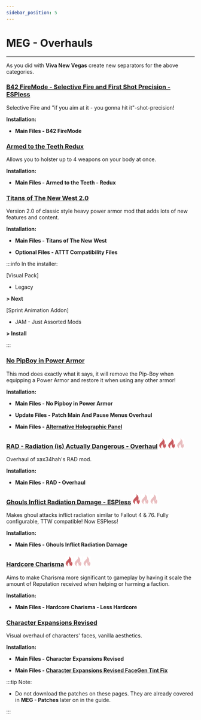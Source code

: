 ```yaml
---
sidebar_position: 5
---
```


# MEG - Overhauls

---

As you did with **Viva New Vegas** create new separators for the above categories.

### [B42 FireMode - Selective Fire and First Shot Precision - ESPless](https://www.nexusmods.com/newvegas/mods/82576)

Selective Fire and "if you aim at it - you gonna hit it"-shot-precision!

**Installation:**

- **Main Files - B42 FireMode**


### [Armed to the Teeth Redux](https://www.nexusmods.com/newvegas/mods/74936)

Allows you to holster up to 4 weapons on your body at once.

**Installation:**

- **Main Files - Armed to the Teeth - Redux**


### [Titans of The New West 2.0](https://www.nexusmods.com/newvegas/mods/78688)

Version 2.0 of classic style heavy power armor mod that adds lots of new features and content.

**Installation:**

- **Main Files - Titans of The New West**

- **Optional Files - ATTT Compatibility Files**

:::info In the installer:

[Visual Pack]

- Legacy

**> Next**

[Sprint Animation Addon]

- JAM - Just Assorted Mods

**> Install**

:::


### [No PipBoy in Power Armor](https://www.nexusmods.com/newvegas/mods/66916)

This mod does exactly what it says, it will remove the Pip-Boy when equipping a Power Armor and restore it when using any other armor!

**Installation:**

- **Main Files - No Pipboy in Power Armor**

- **Update Files - Patch Main And Pause Menus Overhaul**

- **Main Files - [Alternative Holographic Panel](https://www.nexusmods.com/newvegas/mods/82636?tab=files)**


### [RAD - Radiation (is) Actually Dangerous - Overhaul](https://www.nexusmods.com/newvegas/mods/71541)  ![Difficulty](../static/img/Difficulty.png) ![Difficulty](../static/img/Difficulty.png) ![Difficulty Faded](../static/img/DifficultyFaded.png) 

Overhaul of xax34hah's RAD mod.

**Installation:**

- **Main Files - RAD - Overhaul**


### [Ghouls Inflict Radiation Damage - ESPless](https://www.nexusmods.com/newvegas/mods/77401)  ![Difficulty](../static/img/Difficulty.png) ![Difficulty Faded](../static/img/DIfficultyFaded.png) ![Difficulty Faded](../static/img/DifficultyFaded.png) 

Makes ghoul attacks inflict radiation similar to Fallout 4 & 76. Fully configurable, TTW compatible! Now ESPless!

**Installation:**

- **Main Files - Ghouls Inflict Radiation Damage**


### [Hardcore Charisma](https://www.nexusmods.com/newvegas/mods/78448)  ![Difficulty](../static/img/Difficulty.png) ![Difficulty Faded](../static/img/DIfficultyFaded.png) ![Difficulty Faded](../static/img/DifficultyFaded.png) 

Aims to make Charisma more significant to gameplay by having it scale the amount of Reputation received when helping or harming a faction.

**Installation:**

- **Main Files - Hardcore Charisma - Less Hardcore**


### [Character Expansions Revised](https://www.nexusmods.com/newvegas/mods/64862?tab=description)

Visual overhaul of characters' faces, vanilla aesthetics.

**Installation:**

- **Main Files - Character Expansions Revised**

- **Main Files - [Character Expansions Revised FaceGen Tint Fix](https://www.nexusmods.com/newvegas/mods/82167?tab=files)**

:::tip Note:

- Do not download the patches on these pages. They are already covered in **MEG - Patches** later on in the guide.

:::